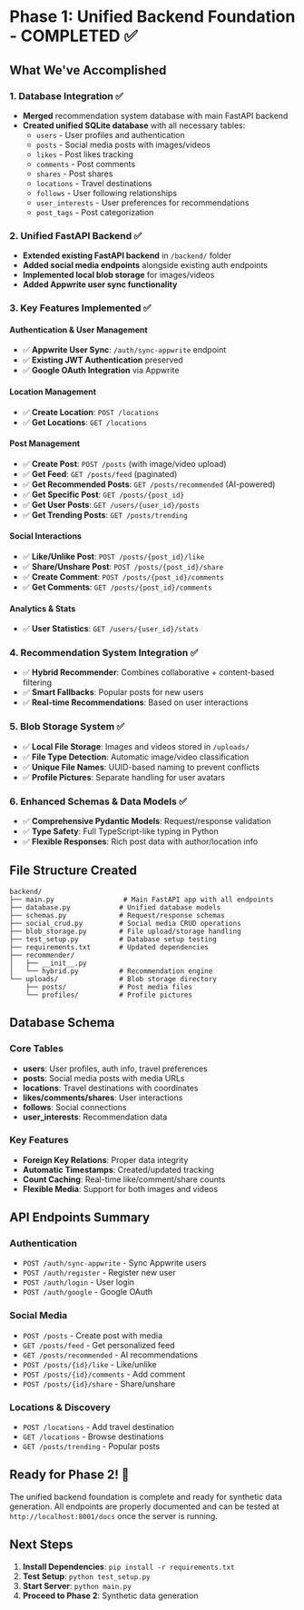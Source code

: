 # Phase 1: Unified Backend Foundation - COMPLETED ✅

## What We've Accomplished

### 1. Database Integration ✅
- **Merged** recommendation system database with main FastAPI backend
- **Created unified SQLite database** with all necessary tables:
  - `users` - User profiles and authentication
  - `posts` - Social media posts with images/videos
  - `likes` - Post likes tracking
  - `comments` - Post comments
  - `shares` - Post shares
  - `locations` - Travel destinations
  - `follows` - User following relationships
  - `user_interests` - User preferences for recommendations
  - `post_tags` - Post categorization

### 2. Unified FastAPI Backend ✅
- **Extended existing FastAPI backend** in `/backend/` folder
- **Added social media endpoints** alongside existing auth endpoints
- **Implemented local blob storage** for images/videos
- **Added Appwrite user sync functionality**

### 3. Key Features Implemented ✅

#### Authentication & User Management
- ✅ **Appwrite User Sync**: `/auth/sync-appwrite` endpoint
- ✅ **Existing JWT Authentication** preserved
- ✅ **Google OAuth Integration** via Appwrite

#### Location Management
- ✅ **Create Location**: `POST /locations`
- ✅ **Get Locations**: `GET /locations`

#### Post Management
- ✅ **Create Post**: `POST /posts` (with image/video upload)
- ✅ **Get Feed**: `GET /posts/feed` (paginated)
- ✅ **Get Recommended Posts**: `GET /posts/recommended` (AI-powered)
- ✅ **Get Specific Post**: `GET /posts/{post_id}`
- ✅ **Get User Posts**: `GET /users/{user_id}/posts`
- ✅ **Get Trending Posts**: `GET /posts/trending`

#### Social Interactions
- ✅ **Like/Unlike Post**: `POST /posts/{post_id}/like`
- ✅ **Share/Unshare Post**: `POST /posts/{post_id}/share`
- ✅ **Create Comment**: `POST /posts/{post_id}/comments`
- ✅ **Get Comments**: `GET /posts/{post_id}/comments`

#### Analytics & Stats
- ✅ **User Statistics**: `GET /users/{user_id}/stats`

### 4. Recommendation System Integration ✅
- ✅ **Hybrid Recommender**: Combines collaborative + content-based filtering
- ✅ **Smart Fallbacks**: Popular posts for new users
- ✅ **Real-time Recommendations**: Based on user interactions

### 5. Blob Storage System ✅
- ✅ **Local File Storage**: Images and videos stored in `/uploads/`
- ✅ **File Type Detection**: Automatic image/video classification
- ✅ **Unique File Names**: UUID-based naming to prevent conflicts
- ✅ **Profile Pictures**: Separate handling for user avatars

### 6. Enhanced Schemas & Data Models ✅
- ✅ **Comprehensive Pydantic Models**: Request/response validation
- ✅ **Type Safety**: Full TypeScript-like typing in Python
- ✅ **Flexible Responses**: Rich post data with author/location info

## File Structure Created

```
backend/
├── main.py                 # Main FastAPI app with all endpoints
├── database.py            # Unified database models
├── schemas.py             # Request/response schemas
├── social_crud.py         # Social media CRUD operations
├── blob_storage.py        # File upload/storage handling
├── test_setup.py          # Database setup testing
├── requirements.txt       # Updated dependencies
├── recommender/
│   ├── __init__.py
│   └── hybrid.py          # Recommendation engine
└── uploads/               # Blob storage directory
    ├── posts/             # Post media files
    └── profiles/          # Profile pictures
```

## Database Schema

### Core Tables
- **users**: User profiles, auth info, travel preferences
- **posts**: Social media posts with media URLs
- **locations**: Travel destinations with coordinates
- **likes/comments/shares**: User interactions
- **follows**: Social connections
- **user_interests**: Recommendation data

### Key Features
- **Foreign Key Relations**: Proper data integrity
- **Automatic Timestamps**: Created/updated tracking
- **Count Caching**: Real-time like/comment/share counts
- **Flexible Media**: Support for both images and videos

## API Endpoints Summary

### Authentication
- `POST /auth/sync-appwrite` - Sync Appwrite users
- `POST /auth/register` - Register new user
- `POST /auth/login` - User login
- `POST /auth/google` - Google OAuth

### Social Media
- `POST /posts` - Create post with media
- `GET /posts/feed` - Get personalized feed
- `GET /posts/recommended` - AI recommendations
- `POST /posts/{id}/like` - Like/unlike
- `POST /posts/{id}/comments` - Add comment
- `POST /posts/{id}/share` - Share/unshare

### Locations & Discovery
- `POST /locations` - Add travel destination
- `GET /locations` - Browse destinations
- `GET /posts/trending` - Popular posts

## Ready for Phase 2! 🎯

The unified backend foundation is complete and ready for synthetic data generation. All endpoints are properly documented and can be tested at `http://localhost:8001/docs` once the server is running.

## Next Steps
1. **Install Dependencies**: `pip install -r requirements.txt`
2. **Test Setup**: `python test_setup.py`
3. **Start Server**: `python main.py`
4. **Proceed to Phase 2**: Synthetic data generation